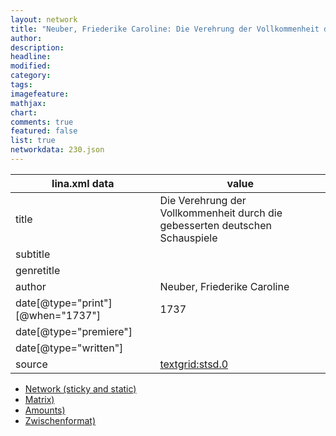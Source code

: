 ```yaml
---
layout: network
title: "Neuber, Friederike Caroline: Die Verehrung der Vollkommenheit durch die gebesserten deutschen Schauspiele (1737)"
author:
description:
headline:
modified:
category:
tags:
imagefeature: 
mathjax: 
chart: 
comments: true
featured: false
list: true
networkdata: 230.json
---
```

lina.xml data  | value
------------- | -------------
title|Die Verehrung der Vollkommenheit durch die gebesserten deutschen Schauspiele
subtitle|
genretitle|
author|Neuber, Friederike Caroline
date[@type="print"][@when="1737"]|1737
date[@type="premiere"]|
date[@type="written"]|
source|[textgrid:stsd.0](https://textgridlab.org/1.0/tgcrud-public/rest/textgrid:stsd.0/data)



* [Network (sticky and static)](/linas/network230)
* [Matrix)](/linas/matrix230)
* [Amounts)](/linas/amount230)
* [Zwischenformat)](/linas/lina230 )
